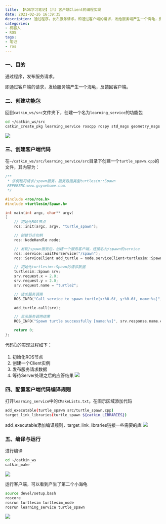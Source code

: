 ```yaml
---
title: 【ROS学习笔记】（六）客户端Client的编程实现
date: 2021-02-26 16:39:35
description: 通过程序，发布服务请求。即通过客户端的请求，发给服务端产生一个海龟，反馈回客户端。回到catkin_ws/src文件夹下，创建一个名为learning_service的功能包。
categories:
- 机器人
- ROS
tags:
- 笔记
- ros
---
```


### 一、目的

通过程序，发布服务请求。

即通过客户端的请求，发给服务端产生一个海龟，反馈回客户端。

### 二、创建功能包

回到`catkin_ws/src`文件夹下，创建一个名为`learning_service`的功能包

```bash
cd ~/catkin_ws/src
catkin_create_pkg learning_service roscpp rospy std_msgs geometry_msgs turtlesim
```
![](https://gitee.com/huffiema/pictures/raw/master/image/202112231651523-ros-notes6-1.png)

### 三、创建客户端代码

在`~/catkin_ws/src/learning_service/src`目录下创建一个`turtle_spawn.cpp`的文件，其内容为：

```c++
/**
 * 该例程将请求/spawn服务，服务数据类型turtlesim::Spawn
 REFERENC:www.guyuehome.com.
 */

#include <ros/ros.h>
#include <turtlesim/Spawn.h>

int main(int argc, char** argv)
{
    // 初始化ROS节点
	ros::init(argc, argv, "turtle_spawn");

    // 创建节点句柄
	ros::NodeHandle node;

    // 发现/spawn服务后，创建一个服务客户端，连接名为/spawn的service
	ros::service::waitForService("/spawn");
	ros::ServiceClient add_turtle = node.serviceClient<turtlesim::Spawn>("/spawn");

    // 初始化turtlesim::Spawn的请求数据
	turtlesim::Spawn srv;
	srv.request.x = 2.0;
	srv.request.y = 2.0;
	srv.request.name = "turtle2";

    // 请求服务调用
	ROS_INFO("Call service to spawn turtle[x:%0.6f, y:%0.6f, name:%s]", srv.request.x, srv.request.y, srv.request.name.c_str());

	add_turtle.call(srv);

	// 显示服务调用结果
	ROS_INFO("Spawn turtle successfully [name:%s]", srv.response.name.c_str());

	return 0;
};
```

代码👆的实现过程如下：

1. 初始化ROS节点
2. 创建一个Client实例
3. 发布服务请求数据
4. 等待Server处理之后的应答结果
![](https://gitee.com/huffiema/pictures/raw/master/image/202112231652508-ros-notes6-2.png)

### 四、配置客户端代码编译规则

打开`learning_service`中的`CMakeLists.txt`，在图示区域添加代码

```bash
add_executable(turtle_spawn src/turtle_spawn.cpp)
target_link_libraries(turtle_spawn ${catkin_LIBRARIES})
```

add_executable添加编译规则，target_link_libraries链接一些需要的库
![](https://gitee.com/huffiema/pictures/raw/master/image/202112231652255-ros-notes6-3.png)

### 五、编译与运行

进行编译

```bash
cd ~/catkin_ws
catkin_make
```
![](https://gitee.com/huffiema/pictures/raw/master/image/202112231652845-ros-notes6-4.png)

运行客户端，可以看到产生了第二个小海龟

```bash
source devel/setup.bash
roscore
rosrun turtlesim turtlesim_node
rosrun learning_service turtle_spawn
```
![](https://gitee.com/huffiema/pictures/raw/master/image/202112231652468-ros-notes6-5.png)
